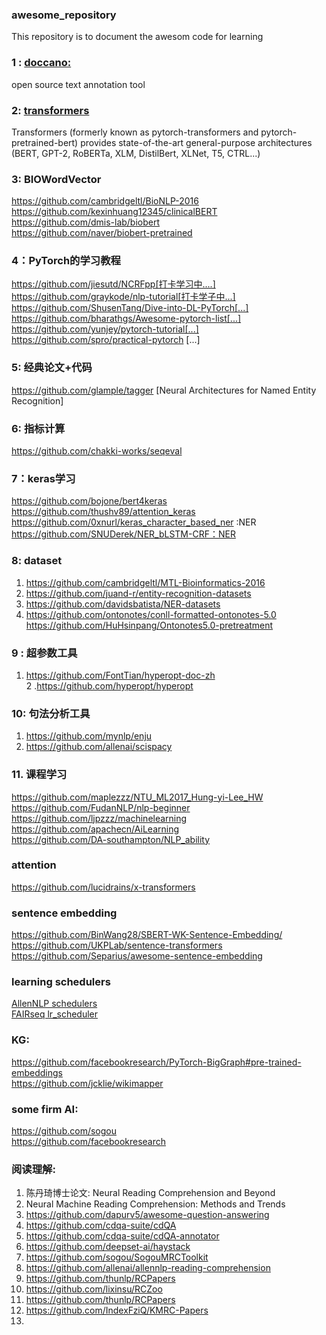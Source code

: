 ### awesome_repository
This repository is to document the awesom code for learning
 

### 1 : [**doccano:**](https://github.com/doccano/doccano)  
open source text annotation tool 
### 2: [transformers ](https://github.com/huggingface/transformers)  
Transformers (formerly known as pytorch-transformers and pytorch-pretrained-bert) provides state-of-the-art general-purpose architectures (BERT, GPT-2, RoBERTa, XLM, DistilBert, XLNet, T5, CTRL...) 
### 3: BIOWordVector 
https://github.com/cambridgeltl/BioNLP-2016  
https://github.com/kexinhuang12345/clinicalBERT    
https://github.com/dmis-lab/biobert  
https://github.com/naver/biobert-pretrained  

### 4：PyTorch的学习教程
https://github.com/jiesutd/NCRFpp[打卡学习中....]  
https://github.com/graykode/nlp-tutorial[打卡学子中...]  
https://github.com/ShusenTang/Dive-into-DL-PyTorch[...]  
https://github.com/bharathgs/Awesome-pytorch-list[...]  
https://github.com/yunjey/pytorch-tutorial[...]  
https://github.com/spro/practical-pytorch [...]  


### 5: 经典论文+代码
https://github.com/glample/tagger [Neural Architectures for Named Entity Recognition]

### 6: 指标计算
https://github.com/chakki-works/seqeval

### 7：keras学习
https://github.com/bojone/bert4keras  
https://github.com/thushv89/attention_keras  
https://github.com/0xnurl/keras_character_based_ner :NER  
https://github.com/SNUDerek/NER_bLSTM-CRF：NER  


### 8: dataset
1. https://github.com/cambridgeltl/MTL-Bioinformatics-2016  
2. https://github.com/juand-r/entity-recognition-datasets   
3. https://github.com/davidsbatista/NER-datasets
4. https://github.com/ontonotes/conll-formatted-ontonotes-5.0  
    https://github.com/HuHsinpang/Ontonotes5.0-pretreatment

### 9 : 超参数工具
1. https://github.com/FontTian/hyperopt-doc-zh  
2 .https://github.com/hyperopt/hyperopt

### 10: 句法分析工具
1. https://github.com/mynlp/enju  
2. https://github.com/allenai/scispacy  


### 11. 课程学习
https://github.com/maplezzz/NTU_ML2017_Hung-yi-Lee_HW  
https://github.com/FudanNLP/nlp-beginner   
https://github.com/ljpzzz/machinelearning  
https://github.com/apachecn/AiLearning    
https://github.com/DA-southampton/NLP_ability

### attention 
https://github.com/lucidrains/x-transformers   

### sentence embedding
https://github.com/BinWang28/SBERT-WK-Sentence-Embedding/  
https://github.com/UKPLab/sentence-transformers    
https://github.com/Separius/awesome-sentence-embedding  

### learning schedulers
[AllenNLP schedulers](https://github.com/allenai/allennlp/tree/main/allennlp/training/learning_rate_schedulers )  
[FAIRseq lr_scheduler](https://github.com/pytorch/fairseq/tree/master/fairseq/optim/lr_scheduler)  



### KG:
https://github.com/facebookresearch/PyTorch-BigGraph#pre-trained-embeddings  
https://github.com/jcklie/wikimapper  


### some firm AI:
https://github.com/sogou   
https://github.com/facebookresearch  

### 阅读理解:
1. 陈丹琦博士论文: Neural Reading Comprehension and Beyond
2. Neural Machine Reading Comprehension: Methods and Trends
3. https://github.com/dapurv5/awesome-question-answering   
4. https://github.com/cdqa-suite/cdQA  
5. https://github.com/cdqa-suite/cdQA-annotator  
6. https://github.com/deepset-ai/haystack  
7. https://github.com/sogou/SogouMRCToolkit  
8. https://github.com/allenai/allennlp-reading-comprehension  
9. https://github.com/thunlp/RCPapers  
10. https://github.com/lixinsu/RCZoo
11. https://github.com/thunlp/RCPapers  
12. https://github.com/IndexFziQ/KMRC-Papers  
13. 

